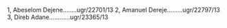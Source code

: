 1, Abeselom Dejene........ugr/22701/13
2, Amanuel Dereje.........ugr/22797/13
3, Direb Adane............ugr/23365/13